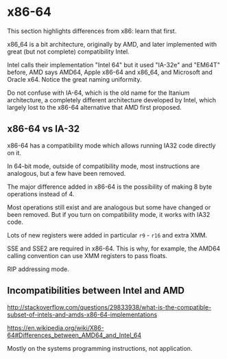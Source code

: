 # x86-64

This section highlights differences from x86: learn that first.

x86_64 is a bit architecture, originally by AMD, and later implemented with great (but not complete) compatibility Intel.

Intel calls their implementation "Intel 64" but it used "IA-32e" and "EM64T" before, AMD says AMD64, Apple x86-64 and x86_64, and Microsoft and Oracle x64. Notice the great naming uniformity.

Do not confuse with IA-64, which is the old name for the Itanium architecture, a completely different architecture developed by Intel, which largely lost to the x86-64 alternative that AMD first proposed.

## x86-64 vs IA-32

x86-64 has a compatibility mode which allows running IA32 code directly on it.

In 64-bit mode, outside of compatibility mode, most instructions are analogous, but a few have been removed.

The major difference added in x86-64 is the possibility of making 8 byte operations instead of 4.

Most operations still exist and are analogous but some have changed or been removed. But if you turn on compatibility mode, it works with IA32 code.

Lots of new registers were added in particular `r9` - `r16` and extra XMM.

SSE and SSE2 are required in x86-64. This is why, for example, the AMD64 calling convention can use XMM registers to pass floats.

RIP addressing mode.

## Incompatibilities between Intel and AMD

<http://stackoverflow.com/questions/29833938/what-is-the-compatible-subset-of-intels-and-amds-x86-64-implementations>

<https://en.wikipedia.org/wiki/X86-64#Differences_between_AMD64_and_Intel_64>

Mostly on the systems programming instructions, not application.
